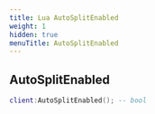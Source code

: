 ```yaml
---
title: Lua AutoSplitEnabled
weight: 1
hidden: true
menuTitle: AutoSplitEnabled
---
```

## AutoSplitEnabled
```lua
client:AutoSplitEnabled(); -- bool
```